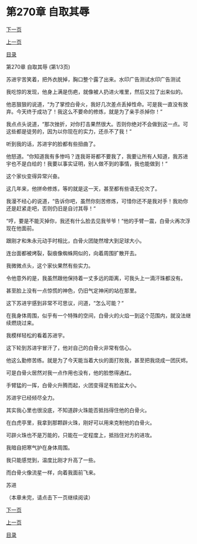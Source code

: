 <h1>第270章   自取其辱</h1>
            <div><p><a href="./808_%E7%AC%AC270%E7%AB%A0_%E8%87%AA%E5%8F%96%E5%85%B6%E8%BE%B1.md">下一页</a></p><p><a href="./806_%E7%AC%AC269%E7%AB%A0_%E7%99%BD%E9%AA%A8%E7%81%AB.md">上一页</a></p><p><a href="../">目录</a></p></div>
            <div><p>第270章   自取其辱 (第1/3页)</p><p>苏进宇苦笑着，把外衣脱掉，胸口整个露了出来。水印广告测试水印广告测试</p><p>我吃惊的发现，他身上满是伤疤，就像被人扔进火堆里，然后又拉了出来似的。</p><p>他恶狠狠的说道，“为了掌控白骨火，我好几次差点丢掉性命。可是我一直没有放弃。今天终于成功了！我这么不要命的修炼，就是为了亲手杀掉你！“</p><p>我点点头说道，“那次挫折，对你打击果然很大。否则你绝对不会做到这一点。可这些都是徒劳的，因为以你现在的实力，还杀不了我！“</p><p>听到我的话，苏进宇的脸都有些扭曲了。</p><p>他怒道。“你知道我有多惨吗？连我哥哥都不要我了，我要让所有人知道，我苏进宇也不是白给的！我要以事实证明，别人做不到的事情，我也能做到！“</p><p>这个家伙变得异常兴奋。</p><p>这几年来，他拼命修炼，等的就是这一天，甚至都有些语无伦次了。</p><p>我漫不经心的说道，“告诉你吧，虽然你刻苦修炼，可惜你还不是我对手！我劝你还是赶紧走吧，否则仍旧是自讨其辱！“</p><p>“哼，要是不能灭掉你，我还有什么脸去见我爷爷！“他的手臂一震，白骨火再次浮现在他面前。</p><p>跟刚才和朱永元动手时相比，白骨火团陡然增大到足球大小。</p><p>连台面都被烤裂，裂痕像蜘蛛网似的，向着周围扩散开去。</p><p>我微微点头，这个家伙果然有些实力。</p><p>令他意外的是，我虽然跟他保持着一丈多远的距离，可我头上一滴汗珠都没有。</p><p>甚至脸上没有一点惊慌的神色，仍旧气定神闲的站在那里。</p><p>这下苏进宇感到非常不可思议，问道，“怎么可能？“</p><p>在我身体周围，似乎有一个特殊的空间，白骨火的火焰一到这个范围内，就没法继续燃烧过来。</p><p>我模样轻松的看着苏进宇。</p><p>这下轮到苏进宇冒汗了，他对自己的白骨火非常有信心。</p><p>他这么勤修苦练。就是为了今天能当着大伙的面打败我，甚至把我烧成一团灰烬。</p><p>可是白骨火居然对我一点作用也没有，他的脸憋得通红。</p><p>手臂猛的一挥，白骨火升腾而起，火团变得足有脸盆大小。</p><p>苏进宇已经倾尽全力。</p><p>其实我心里也很没底，不知道辟火珠能否抵挡得住他的白骨火。</p><p>在白虎亭里，我拿到那颗辟火珠，刚好可以用来克制他的白骨火。</p><p>可辟火珠也不是万能的，只能在一定程度上，抵挡住对方的进攻。</p><p>我暗自把寒气护在身体周围。</p><p>我只能感觉到，温度比刚才升高了一些。</p><p>而白骨火像流星一样，向着我面前飞来。</p><p>苏进</p><p>（本章未完，请点击下一页继续阅读）</p></div>
            <div><p><a href="./808_%E7%AC%AC270%E7%AB%A0_%E8%87%AA%E5%8F%96%E5%85%B6%E8%BE%B1.md">下一页</a></p><p><a href="./806_%E7%AC%AC269%E7%AB%A0_%E7%99%BD%E9%AA%A8%E7%81%AB.md">上一页</a></p><p><a href="../">目录</a></p></div>